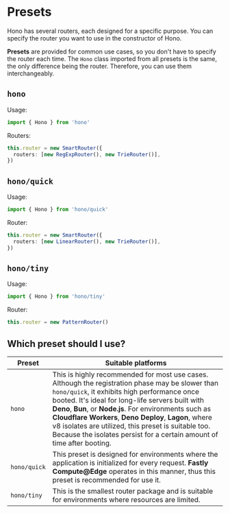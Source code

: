# Presets

Hono has several routers, each designed for a specific purpose.
You can specify the router you want to use in the constructor of Hono.

**Presets** are provided for common use cases, so you don't have to specify the router each time.
The `Hono` class imported from all presets is the same, the only difference being the router.
Therefore, you can use them interchangeably.

## `hono`

Usage:

```ts
import { Hono } from 'hono'
```

Routers:

```ts
this.router = new SmartRouter({
  routers: [new RegExpRouter(), new TrieRouter()],
})
```

## `hono/quick`

Usage:

```ts
import { Hono } from 'hono/quick'
```

Router:

```ts
this.router = new SmartRouter({
  routers: [new LinearRouter(), new TrieRouter()],
})
```

## `hono/tiny`

Usage:

```ts
import { Hono } from 'hono/tiny'
```

Router:

```ts
this.router = new PatternRouter()
```

## Which preset should I use?

| Preset       | Suitable platforms                                                                                                                                                                                                                                                                                                                                                                                                                                          |
| ------------ | ----------------------------------------------------------------------------------------------------------------------------------------------------------------------------------------------------------------------------------------------------------------------------------------------------------------------------------------------------------------------------------------------------------------------------------------------------------- |
| `hono`       | This is highly recommended for most use cases. Although the registration phase may be slower than `hono/quick`, it exhibits high performance once booted. It's ideal for long-life servers built with **Deno**, **Bun**, or **Node.js**. For environments such as **Cloudflare Workers**, **Deno Deploy**, **Lagon**, where v8 isolates are utilized, this preset is suitable too. Because the isolates persist for a certain amount of time after booting. |
| `hono/quick` | This preset is designed for environments where the application is initialized for every request. **Fastly Compute@Edge** operates in this manner, thus this preset is recommended for use it.                                                                                                                                                                                                                                                               |
| `hono/tiny`  | This is the smallest router package and is suitable for environments where resources are limited.                                                                                                                                                                                                                                                                                                                                                           |
